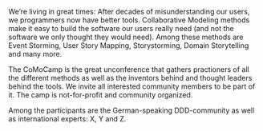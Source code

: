 We’re living in great times: After decades of misunderstanding our users, we programmers now have better tools. Collaborative Modeling methods make it easy to build the software our users really need (and not the software we only thought they would need). Among these methods are Event Storming, User Story Mapping, Storystorming, Domain Storytelling and many more.

The CoMoCamp is the great unconference that gathers practioners of all the different methods as well as the inventors behind and thought leaders behind the tools. We invite all interested community members to be part of it. The camp is not-for-profit and community organized.

Among the participants are the German-speaking DDD-community as well as international experts: X, Y and Z.
